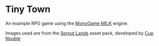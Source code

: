 # Tiny Town

An example RPG game using the [MonoGame MILK](https://github.com/rik-cross/monogame-milk) engine.

Images used are from the [Sprout Lands](https://cupnooble.itch.io/sprout-lands-asset-pack) asset pack, developed by [Cup Nooble](https://cupnooble.itch.io/)